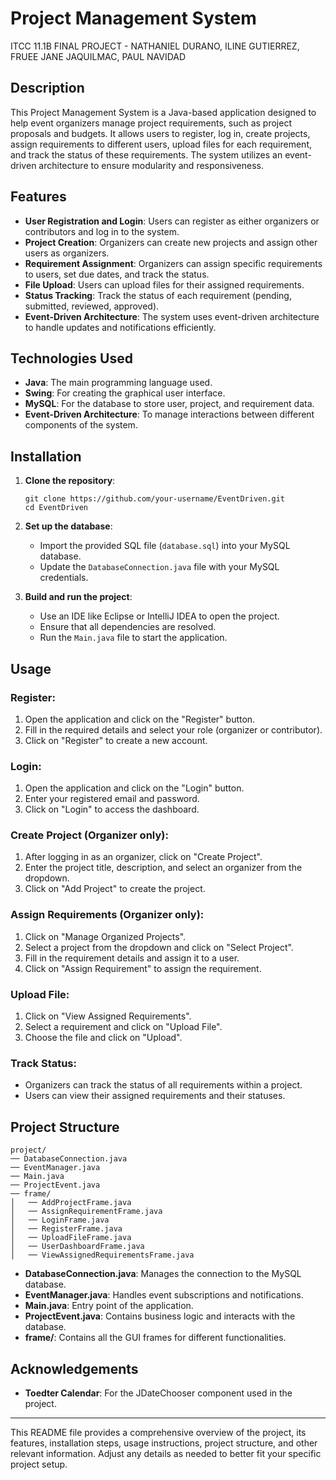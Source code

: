 # Project Management System
ITCC 11.1B FINAL PROJECT - NATHANIEL DURANO, ILINE GUTIERREZ, FRUEE JANE JAQUILMAC, PAUL NAVIDAD

## Description
This Project Management System is a Java-based application designed to help event organizers manage project requirements, such as project proposals and budgets. It allows users to register, log in, create projects, assign requirements to different users, upload files for each requirement, and track the status of these requirements. The system utilizes an event-driven architecture to ensure modularity and responsiveness.

## Features
- **User Registration and Login**: Users can register as either organizers or contributors and log in to the system.
- **Project Creation**: Organizers can create new projects and assign other users as organizers.
- **Requirement Assignment**: Organizers can assign specific requirements to users, set due dates, and track the status.
- **File Upload**: Users can upload files for their assigned requirements.
- **Status Tracking**: Track the status of each requirement (pending, submitted, reviewed, approved).
- **Event-Driven Architecture**: The system uses event-driven architecture to handle updates and notifications efficiently.

## Technologies Used
- **Java**: The main programming language used.
- **Swing**: For creating the graphical user interface.
- **MySQL**: For the database to store user, project, and requirement data.
- **Event-Driven Architecture**: To manage interactions between different components of the system.

## Installation

1. **Clone the repository**:
    ```
    git clone https://github.com/your-username/EventDriven.git
    cd EventDriven
    ```

2. **Set up the database**:
    - Import the provided SQL file (`database.sql`) into your MySQL database.
    - Update the `DatabaseConnection.java` file with your MySQL credentials.

3. **Build and run the project**:
    - Use an IDE like Eclipse or IntelliJ IDEA to open the project.
    - Ensure that all dependencies are resolved.
    - Run the `Main.java` file to start the application.

## Usage

### Register:
1. Open the application and click on the "Register" button.
2. Fill in the required details and select your role (organizer or contributor).
3. Click on "Register" to create a new account.

### Login:
1. Open the application and click on the "Login" button.
2. Enter your registered email and password.
3. Click on "Login" to access the dashboard.

### Create Project (Organizer only):
1. After logging in as an organizer, click on "Create Project".
2. Enter the project title, description, and select an organizer from the dropdown.
3. Click on "Add Project" to create the project.

### Assign Requirements (Organizer only):
1. Click on "Manage Organized Projects".
2. Select a project from the dropdown and click on "Select Project".
3. Fill in the requirement details and assign it to a user.
4. Click on "Assign Requirement" to assign the requirement.

### Upload File:
1. Click on "View Assigned Requirements".
2. Select a requirement and click on "Upload File".
3. Choose the file and click on "Upload".

### Track Status:
- Organizers can track the status of all requirements within a project.
- Users can view their assigned requirements and their statuses.

## Project Structure

```plaintext
project/
── DatabaseConnection.java
── EventManager.java
── Main.java
── ProjectEvent.java
── frame/
│   ── AddProjectFrame.java
│   ── AssignRequirementFrame.java
│   ── LoginFrame.java
│   ── RegisterFrame.java
│   ── UploadFileFrame.java
│   ── UserDashboardFrame.java
│   ── ViewAssignedRequirementsFrame.java
```

- **DatabaseConnection.java**: Manages the connection to the MySQL database.
- **EventManager.java**: Handles event subscriptions and notifications.
- **Main.java**: Entry point of the application.
- **ProjectEvent.java**: Contains business logic and interacts with the database.
- **frame/**: Contains all the GUI frames for different functionalities.

## Acknowledgements
- **Toedter Calendar**: For the JDateChooser component used in the project.

---

This README file provides a comprehensive overview of the project, its features, installation steps, usage instructions, project structure, and other relevant information. Adjust any details as needed to better fit your specific project setup.
